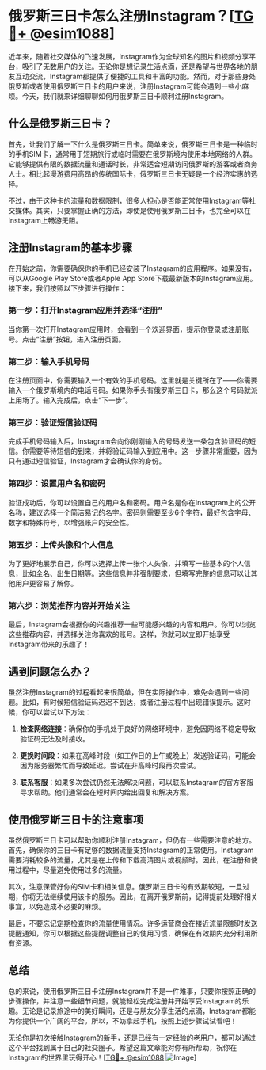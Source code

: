 # 俄罗斯三日卡怎么注册Instagram？[[TG💪+ @esim1088](https://t.me/s/esim1088)]

近年来，随着社交媒体的飞速发展，Instagram作为全球知名的图片和视频分享平台，吸引了无数用户的关注。无论你是想记录生活点滴，还是希望与世界各地的朋友互动交流，Instagram都提供了便捷的工具和丰富的功能。然而，对于那些身处俄罗斯或者使用俄罗斯三日卡的用户来说，注册Instagram可能会遇到一些小麻烦。今天，我们就来详细聊聊如何用俄罗斯三日卡顺利注册Instagram。

## 什么是俄罗斯三日卡？

首先，让我们了解一下什么是俄罗斯三日卡。简单来说，俄罗斯三日卡是一种临时的手机SIM卡，通常用于短期旅行或临时需要在俄罗斯境内使用本地网络的人群。它能够提供有限的数据流量和通话时长，非常适合短期访问俄罗斯的游客或者商务人士。相比起漫游费用高昂的传统国际卡，俄罗斯三日卡无疑是一个经济实惠的选择。

不过，由于这种卡的流量和数据限制，很多人担心是否能正常使用Instagram等社交媒体。其实，只要掌握正确的方法，即使是使用俄罗斯三日卡，也完全可以在Instagram上畅游无阻。

## 注册Instagram的基本步骤

在开始之前，你需要确保你的手机已经安装了Instagram的应用程序。如果没有，可以从Google Play Store或者Apple App Store下载最新版本的Instagram应用。接下来，我们按照以下步骤进行操作：

### 第一步：打开Instagram应用并选择“注册”

当你第一次打开Instagram应用时，会看到一个欢迎界面，提示你登录或注册账号。点击“注册”按钮，进入注册页面。

### 第二步：输入手机号码

在注册页面中，你需要输入一个有效的手机号码。这里就是关键所在了——你需要输入一个俄罗斯境内的电话号码。如果你手头有俄罗斯三日卡，那么这个号码就派上用场了。输入完成后，点击“下一步”。

### 第三步：验证短信验证码

完成手机号码输入后，Instagram会向你刚刚输入的号码发送一条包含验证码的短信。你需要等待短信的到来，并将验证码输入到应用中。这一步骤非常重要，因为只有通过短信验证，Instagram才会确认你的身份。

### 第四步：设置用户名和密码

验证成功后，你可以设置自己的用户名和密码。用户名是你在Instagram上的公开名称，建议选择一个简洁易记的名字。密码则需要至少6个字符，最好包含字母、数字和特殊符号，以增强账户的安全性。

### 第五步：上传头像和个人信息

为了更好地展示自己，你可以选择上传一张个人头像，并填写一些基本的个人信息，比如全名、出生日期等。这些信息并非强制要求，但填写完整的信息可以让其他用户更容易了解你。

### 第六步：浏览推荐内容并开始关注

最后，Instagram会根据你的兴趣推荐一些可能感兴趣的内容和用户。你可以浏览这些推荐内容，并选择关注你喜欢的账号。这样，你就可以立即开始享受Instagram带来的乐趣了！

## 遇到问题怎么办？

虽然注册Instagram的过程看起来很简单，但在实际操作中，难免会遇到一些问题。比如，有时候短信验证码迟迟不到达，或者注册过程中出现错误提示。这时候，你可以尝试以下方法：

1. **检查网络连接**：确保你的手机处于良好的网络环境中，避免因网络不稳定导致验证码无法及时接收。
   
2. **更换时间段**：如果在高峰时段（如工作日的上午或晚上）发送验证码，可能会因为服务器繁忙而导致延迟。尝试在非高峰时段再次尝试。

3. **联系客服**：如果多次尝试仍然无法解决问题，可以联系Instagram的官方客服寻求帮助。他们通常会在短时间内给出回复和解决方案。

## 使用俄罗斯三日卡的注意事项

虽然俄罗斯三日卡可以帮助你顺利注册Instagram，但仍有一些需要注意的地方。首先，确保你的三日卡有足够的数据流量支持Instagram的正常使用。Instagram需要消耗较多的流量，尤其是在上传和下载高清图片或视频时。因此，在注册和使用过程中，尽量避免使用过多的流量。

其次，注意保管好你的SIM卡和相关信息。俄罗斯三日卡的有效期较短，一旦过期，你将无法继续使用该卡的服务。因此，在离开俄罗斯前，记得提前处理好相关事宜，以免造成不必要的麻烦。

最后，不要忘记定期检查你的流量使用情况。许多运营商会在接近流量限额时发送提醒通知，你可以根据这些提醒调整自己的使用习惯，确保在有效期内充分利用所有资源。

## 总结

总的来说，使用俄罗斯三日卡注册Instagram并不是一件难事，只要你按照正确的步骤操作，并注意一些细节问题，就能轻松完成注册并开始享受Instagram的乐趣。无论是记录旅途中的美好瞬间，还是与朋友分享生活的点滴，Instagram都能为你提供一个广阔的平台。所以，不妨拿起手机，按照上述步骤试试看吧！

无论你是初次接触Instagram的新手，还是已经有一定经验的老用户，都可以通过这个平台找到属于自己的社交圈子。希望这篇文章能对你有所帮助，祝你在Instagram的世界里玩得开心！[[TG💪+ @esim1088](https://t.me/s/esim1088) ![Image](https://i.postimg.cc/4NQfJmqS/Snipaste-2025-05-13-00-14-12.png)]